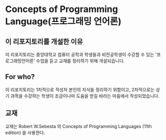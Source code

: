 # Concepts of Programming Language(프로그래밍 언어론)

## 이 리포지토리를 개설한 이유

이 리포지토리는 중앙대학교 컴퓨터 공학과 학생들과 비전공학생이 수강할 수 있는 '프로그래밍언어론' 수업을 듣고 교재를 정리하기 위해 개설되습니다.

## For who?

이 리포지토리는 1차적으로 작성자 본인의 지식을 정리하기 위함이고, 2차적으로는 상기 과목을 수강하는 학생이 조금이나마 도움을 얻길 바라는 마음에서 작성되었습니다. 

## 교재

교재는 Robert W.Sebesta 의 Concepts of Programming Languages (11th edition) 을 사용한다.

